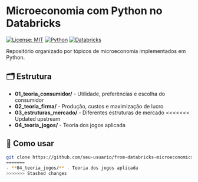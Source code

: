 # Microeconomia com Python no Databricks

[![License: MIT](https://img.shields.io/badge/License-MIT-yellow.svg)](https://opensource.org/licenses/MIT)
[![Python](https://img.shields.io/badge/Python-3.8%2B-blue.svg)](https://www.python.org/)
[![Databricks](https://img.shields.io/badge/Databricks-Compatible-red.svg)](https://databricks.com/)

Repositório organizado por tópicos de microeconomia implementados em Python.

## 🗂️ Estrutura

- **01_teoria_consumidor/** - Utilidade, preferências e escolha do consumidor
- **02_teoria_firma/** - Produção, custos e maximização de lucro  
- **03_estruturas_mercado/** - Diferentes estruturas de mercado
<<<<<<< Updated upstream
- **04_teoria_jogos/** - Teoria dos jogos aplicada

## 🚀 Como usar

```bash
git clone https://github.com/seu-usuario/from-databricks-microeconomics.git
=======
- **04_teoria_jogos/** - Teoria dos jogos aplicada
>>>>>>> Stashed changes
